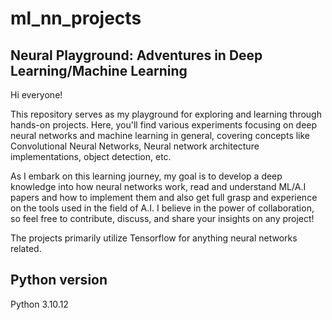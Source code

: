 # ml_nn_projects
Neural Playground: Adventures in Deep Learning/Machine Learning
---
Hi everyone!

This repository serves as my playground for exploring and learning through hands-on projects. Here, you'll find various experiments focusing on deep neural networks and machine learning in general, covering concepts like Convolutional Neural Networks, Neural network architecture implementations, object detection, etc.

As I embark on this learning journey, my goal is to develop a deep knowledge into how neural networks work, read and understand ML/A.I papers and how to implement them and also get full grasp and experience on the tools used in the field of A.I. I believe in the power of collaboration, so feel free to contribute, discuss, and share your insights on any project!

The projects primarily utilize Tensorflow for anything neural networks related.

## Python version
Python 3.10.12
